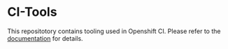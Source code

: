 # CI-Tools



This repositotory contains tooling used in Openshift CI. Please refer to the
[documentation](https://docs.ci.openshift.org/) for details.
